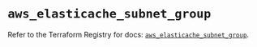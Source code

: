 # `aws_elasticache_subnet_group`

Refer to the Terraform Registry for docs: [`aws_elasticache_subnet_group`](https://registry.terraform.io/providers/hashicorp/aws/6.9.0/docs/resources/elasticache_subnet_group).
